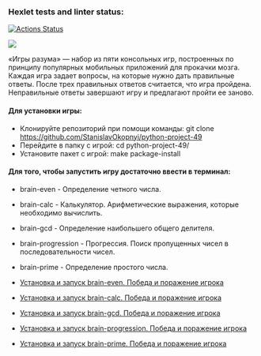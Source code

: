 ### Hexlet tests and linter status:
[![Actions Status](https://github.com/StanislavOkopnyi/python-project-49/workflows/hexlet-check/badge.svg)](https://github.com/StanislavOkopnyi/python-project-49/actions)

<a href="https://codeclimate.com/github/StanislavOkopnyi/python-project-49/maintainability"><img src="https://api.codeclimate.com/v1/badges/d6d71bf38d4aa1f89148/maintainability" /></a>


«Игры разума» — набор из пяти консольных игр, построенных по принципу популярных мобильных приложений для прокачки мозга. Каждая игра задает вопросы, на которые нужно дать правильные ответы. После трех правильных ответов считается, что игра пройдена. Неправильные ответы завершают игру и предлагают пройти ее заново.


#### Для установки игры:
* Клонируйте репозиторий при помощи команды: git clone https://github.com/StanislavOkopnyi/python-project-49 
* Перейдите в папку с игрой: cd python-project-49/
* Установите пакет с игрой: make package-install

#### Для того, чтобы запустить игру достаточно ввести в терминал:
* brain-even - Определение четного числа.
* brain-calc - Калькулятор. Арифметические выражения, которые необходимо вычислить.
* brain-gcd - Определение наибольшего общего делителя.
* brain-progression - Прогрессия. Поиск пропущенных чисел в последовательности чисел.
* brain-prime - Определение простого числа.

* [Установка и запуск brain-even. Победа и поражение игрока](https://asciinema.org/a/F7gZxyMC02InzQvbVn56Qzaxs)
* [Установка и запуск brain-calc. Победа и поражение игрока](https://asciinema.org/a/lFb8NMWf06fQncytfOXiK5up0)
* [Установка и запуск brain-gcd. Победа и поражение игрока](https://asciinema.org/a/svYgDqdOvJSXMfMqZUmX0BSWp)
* [Установка и запуск brain-progression. Победа и поражение игрока](https://asciinema.org/a/xZ5LD8uyE3CrBgZjhb5Wvxl3B)
* [Установка и запуск brain-prime. Победа и поражение игрока](https://asciinema.org/a/wLyMnQySl3WE4LQcAJtdJ9BNn)


